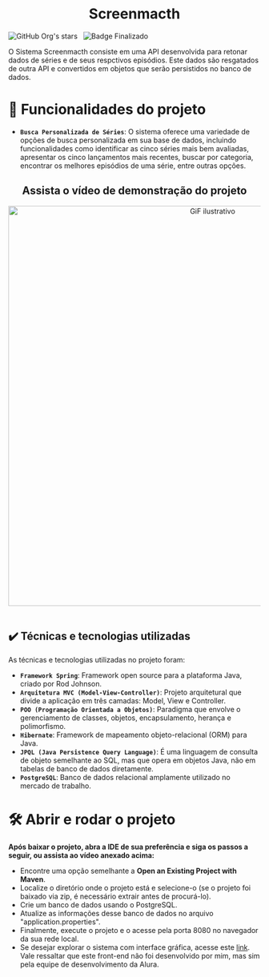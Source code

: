 <h1 align="center">Screenmacth</h1>

![GitHub Org's stars](https://img.shields.io/github/license/Artur-Neves/screenmacth)
&nbsp;
![Badge Finalizado](http://img.shields.io/static/v1?label=STATUS&message=finalizado)

O Sistema Screenmacth consiste em uma API desenvolvida para retonar dados de séries e de seus respctivos episódios. Este dados são resgatados de outra API e convertidos em objetos que serão persistidos no banco de dados.

# :hammer: Funcionalidades do projeto

- **`Busca Personalizada de Séries`**: O sistema oferece uma variedade de opções de busca personalizada em sua base de dados, incluindo funcionalidades como identificar as cinco séries mais bem avaliadas, apresentar os cinco lançamentos mais recentes, buscar por categoria, encontrar os melhores episódios de uma série, entre outras opções.

<div align="center">
  <h2>Assista o vídeo de demonstração do projeto</h2>
    <a href="https://github.com/Artur-Neves/screenmacth/raw/main/ReviewScreenmacth.gif" target="_blank">
    <img src="https://github.com/Artur-Neves/screenmacth/raw/main/ReviewScreenmacth.gif" alt="GiF ilustrativo" style="width: 800px; height: auto;">
  </a>

</div>
  <br>
  
  
## ✔️ Técnicas e tecnologias utilizadas

As técnicas e tecnologias utilizadas no projeto foram:

- **`Framework Spring`**: Framework open source para a plataforma Java, criado por Rod Johnson.
- **`Arquitetura MVC (Model-View-Controller)`**: Projeto arquitetural que divide a aplicação em três camadas: Model, View e Controller.
- **`POO (Programação Orientada a Objetos)`**: Paradigma que envolve o gerenciamento de classes, objetos, encapsulamento, herança e polimorfismo.
- **`Hibernate`**: Framework de mapeamento objeto-relacional (ORM) para Java.
- **`JPQL (Java Persistence Query Language)`**: É uma linguagem de consulta de objeto semelhante ao SQL, mas que opera em objetos Java, não em tabelas de banco de dados diretamente.
- **`PostgreSQL`**: Banco de dados relacional amplamente utilizado no mercado de trabalho.


# 🛠️ Abrir e rodar o projeto

**Após baixar o projeto, abra a IDE de sua preferência e siga os passos a seguir, ou assista ao vídeo anexado acima:**

- Encontre uma opção semelhante a **Open an Existing Project with Maven**.
- Localize o diretório onde o projeto está e selecione-o (se o projeto foi baixado via zip, é necessário extrair antes de procurá-lo).
- Crie um banco de dados usando o PostgreSQL.
- Atualize as informações desse banco de dados no arquivo "application.properties".
- Finalmente, execute o projeto e o acesse pela porta 8080 no navegador da sua rede local.
- Se desejar explorar o sistema com interface gráfica, acesse este [link](https://github.com/alura-cursos/3356-java-web-front). Vale ressaltar que este front-end não foi desenvolvido por mim, mas sim pela equipe de desenvolvimento da Alura.
